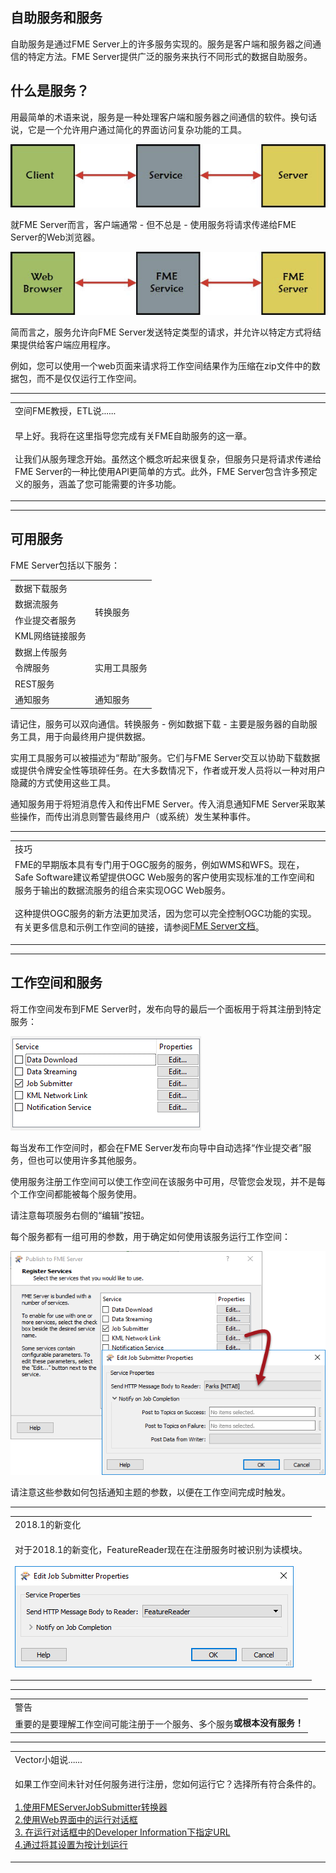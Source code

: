   <div id="readme" class="readme blob instapaper_body">
    <article class="markdown-body entry-content" itemprop="text"><h1><a id="user-content-self-serve-and-services" class="anchor" aria-hidden="true" href="./3.02.FMEServerServices.md#self-serve-and-services"></a><font style="vertical-align: inherit;"><font style="vertical-align: inherit;">自助服务和服务</font></font></h1>
<p><font style="vertical-align: inherit;"><font style="vertical-align: inherit;">自助服务是通过FME Server上的许多服务实现的。</font><font style="vertical-align: inherit;">服务是客户端和服务器之间通信的特定方法。</font><font style="vertical-align: inherit;">FME Server提供广泛的服务来执行不同形式的数据自助服务。</font></font></p>
<h2><a id="user-content-what-is-a-service" class="anchor" aria-hidden="true" href="./3.02.FMEServerServices.md#what-is-a-service"></a><font style="vertical-align: inherit;"><font style="vertical-align: inherit;">什么是服务？</font></font></h2>
<p><font style="vertical-align: inherit;"><font style="vertical-align: inherit;">用最简单的术语来说，服务是一种处理客户端和服务器之间通信的软件。</font><font style="vertical-align: inherit;">换句话说，它是一个允许用户通过简化的界面访问复杂功能的工具。</font></font></p>
<p><a target="_blank" rel="noopener noreferrer" href="./Images/Img3.001.WhatIsAService.png"><img src="./Images/Img3.001.WhatIsAService.png" alt="" style="max-width:100%;"></a></p>
<p><font style="vertical-align: inherit;"><font style="vertical-align: inherit;">就FME Server而言，客户端通常 - 但不总是 - 使用服务将请求传递给FME Server的Web浏览器。</font></font></p>
<p><a target="_blank" rel="noopener noreferrer" href="./Images/Img3.002.WhatIsAnFMEService.png"><img src="./Images/Img3.002.WhatIsAnFMEService.png" alt="" style="max-width:100%;"></a></p>
<p><font style="vertical-align: inherit;"><font style="vertical-align: inherit;">简而言之，服务允许向FME Server发送特定类型的请求，并允许以特定方式将结果提供给客户端应用程序。</font></font></p>
<p><font style="vertical-align: inherit;"><font style="vertical-align: inherit;">例如，您可以使用一个web页面来请求将工作空间结果作为压缩在zip文件中的数据包，而不是仅仅运行工作空间。</font></font></p>
<hr>
<table>
<tbody><tr>
<td>
<i></i><font style="vertical-align: inherit;"><font style="vertical-align: inherit;">
空间FME教授，ETL说......
</font></font></td>
</tr>
<tr>
<td><font style="vertical-align: inherit;"><font style="vertical-align: inherit;">

早上好。</font><font style="vertical-align: inherit;">我将在这里指导您完成有关FME自助服务的这一章。
</font></font><br><br><font style="vertical-align: inherit;"><font style="vertical-align: inherit;">让我们从服务理念开始。</font><font style="vertical-align: inherit;">虽然这个概念听起来很复杂，但服务只是将请求传递给FME Server的一种比使用API​​更简单的方式。</font><font style="vertical-align: inherit;">此外，FME Server包含许多预定义的服务，涵盖了您可能需要的许多功能。

</font></font></td>
</tr>
</tbody></table>
<hr>
<h2><a id="user-content-available-services" class="anchor" aria-hidden="true" href="./3.02.FMEServerServices.md#available-services"></a><font style="vertical-align: inherit;"><font style="vertical-align: inherit;">可用服务</font></font></h2>
<p><font style="vertical-align: inherit;"><font style="vertical-align: inherit;">FME Server包括以下服务：</font></font></p>
<table>
<tbody><tr><td><font style="vertical-align: inherit;"><font style="vertical-align: inherit;">数据下载服务</font></font></td><td rowspan="4"><font style="vertical-align: inherit;"><font style="vertical-align: inherit;">转换服务</font></font></td></tr>
<tr><td><font style="vertical-align: inherit;"><font style="vertical-align: inherit;">数据流服务</font></font></td></tr>
<tr><td><font style="vertical-align: inherit;"><font style="vertical-align: inherit;">作业提交者服务</font></font></td></tr>
<tr><td><font style="vertical-align: inherit;"><font style="vertical-align: inherit;">KML网络链接服务</font></font></td></tr>
<tr><td><font style="vertical-align: inherit;"><font style="vertical-align: inherit;">数据上传服务</font></font></td><td rowspan="4"><font style="vertical-align: inherit;"><font style="vertical-align: inherit;">实用工具服务</font></font></td></tr>
<tr><td><font style="vertical-align: inherit;"><font style="vertical-align: inherit;">令牌服务</font></font></td></tr>
<tr><td><font style="vertical-align: inherit;"><font style="vertical-align: inherit;">REST服务</font></font></td></tr>
<tr></tr>
<tr><td><font style="vertical-align: inherit;"><font style="vertical-align: inherit;">通知服务</font></font></td><td><font style="vertical-align: inherit;"><font style="vertical-align: inherit;">通知服务</font></font></td></tr>
</tbody></table>
<p><font style="vertical-align: inherit;"><font style="vertical-align: inherit;">请记住，服务可以双向通信。</font><font style="vertical-align: inherit;">转换服务 - 例如数据下载 - 主要是服务器的自助服务工具，用于向最终用户提供数据。</font></font></p>
<p><font style="vertical-align: inherit;"><font style="vertical-align: inherit;">实用工具服务可以被描述为“帮助”服务。</font><font style="vertical-align: inherit;">它们与FME Server交互以协助下载数据或提供令牌安全性等琐碎任务。</font><font style="vertical-align: inherit;">在大多数情况下，作者或开发人员将以一种对用户隐藏的方式使用这些工具。</font></font></p>
<p><font style="vertical-align: inherit;"><font style="vertical-align: inherit;">通知服务用于将短消息传入和传出FME Server。</font><font style="vertical-align: inherit;">传入消息通知FME Server采取某些操作，而传出消息则警告最终用户（或系统）发生某种事件。</font></font></p>
<hr>

<table>
<tbody><tr>
<td>
<i></i><font style="vertical-align: inherit;"><font style="vertical-align: inherit;">
技巧
</font></font></td>
</tr>
<tr>
<td><font style="vertical-align: inherit;"><font style="vertical-align: inherit;">
FME的早期版本具有专门用于OGC服务的服务，例如WMS和WFS。</font><font style="vertical-align: inherit;">现在，Safe Software建议希望提供OGC Web服务的客户使用实现标准的工作空间和服务于输出的数据流服务的组合来实现OGC Web服务。
</font></font><br><br><font style="vertical-align: inherit;"><font style="vertical-align: inherit;">这种提供OGC服务的新方法更加灵活，因为您可以完全控制OGC功能的实现。</font><font style="vertical-align: inherit;">有关</font><font style="vertical-align: inherit;">更多信息和示例工作空间的链接，</font><font style="vertical-align: inherit;">请参阅</font></font><a href="https://docs.safe.com/fme/html/FME_Server_Documentation/Content/AdminGuide/Providing-Support-OGC-Services.htm?Highlight=ogc" rel="nofollow"><font style="vertical-align: inherit;"><font style="vertical-align: inherit;">FME Server文档</font></font></a><font style="vertical-align: inherit;"><font style="vertical-align: inherit;">。

</font></font></td>
</tr>
</tbody></table>
<hr>
<h2><a id="user-content-workspaces-and-services" class="anchor" aria-hidden="true" href="./3.02.FMEServerServices.md#workspaces-and-services"></a><font style="vertical-align: inherit;"><font style="vertical-align: inherit;">工作空间和服务</font></font></h2>
<p><font style="vertical-align: inherit;"><font style="vertical-align: inherit;">将工作空间发布到FME Server时，发布向导的最后一个面板用于将其注册到特定服务：</font></font></p>
<p><a target="_blank" rel="noopener noreferrer" href="./Images/Img3.003.RegisteringServices.png"><img src="./Images/Img3.003.RegisteringServices.png" alt="" style="max-width:100%;"></a></p>
<p><font style="vertical-align: inherit;"><font style="vertical-align: inherit;">每当发布工作空间时，都会在FME Server发布向导中自动选择“作业提交者”服务，但也可以使用许多其他服务。</font></font></p>
<p><font style="vertical-align: inherit;"><font style="vertical-align: inherit;">使用服务注册工作空间可以使工作空间在该服务中可用，尽管您会发现，并不是每个工作空间都能被每个服务使用。</font></font></p>
<p><font style="vertical-align: inherit;"><font style="vertical-align: inherit;">请注意每项服务右侧的“编辑”按钮。</font></font></p>
<p><font style="vertical-align: inherit;"><font style="vertical-align: inherit;">每个服务都有一组可用的参数，用于确定如何使用该服务运行工作空间：</font></font></p>
<p><a target="_blank" rel="noopener noreferrer" href="./Images/Img3.004.RegisteringServicesEditDialog.png"><img src="./Images/Img3.004.RegisteringServicesEditDialog.png" alt="" style="max-width:100%;"></a></p>
<p><font style="vertical-align: inherit;"><font style="vertical-align: inherit;">请注意这些参数如何包括通知主题的参数，以便在工作空间完成时触发。</font></font></p>
<hr>
 
<table>
<tbody><tr>
<td>
<i></i><font style="vertical-align: inherit;"><font style="vertical-align: inherit;">
2018.1的新变化
</font></font></td>
</tr>
<tr>
<td><font style="vertical-align: inherit;"><font style="vertical-align: inherit;">

对于2018.1的新变化，FeatureReader现在在注册服务时被识别为读模块。
</font></font><br><br><a target="_blank" rel="noopener noreferrer" href="./Images/Img3.005.FeatureReaderService.png"><img src="./Images/Img3.005.FeatureReaderService.png" style="max-width:100%;"></a> 

</td>
</tr>
</tbody></table>
<hr>
<table>
<tbody><tr>
<td>
<i></i><font style="vertical-align: inherit;"><font style="vertical-align: inherit;">
警告
</font></font></td>
</tr>
<tr>
<td><font style="vertical-align: inherit;">
重要的是要理解工作空间可能注册于一个服务、多个服务</font><strong><font style="vertical-align: inherit;">或根本没有服务！</font></strong>
</td>
</tr>
</tbody></table>
<hr>

<table>
<tbody><tr>
<td>
<i></i><font style="vertical-align: inherit;"><font style="vertical-align: inherit;">
Vector小姐说......
</font></font></td>
</tr>
<tr>
<td><font style="vertical-align: inherit;"><font style="vertical-align: inherit;">

如果工作空间未针对任​​何服务进行注册，您如何运行它？</font><font style="vertical-align: inherit;">选择所有符合条件的。
</font></font><br><br><a href="http://52.73.3.37/fmedatastreaming/Manual/QAResponse2017.fmw?chapter=22&amp;question=2&amp;answer=1&amp;DestDataset_TEXTLINE=C%3A%5CFMEOutput%5CQAResponse.html" rel="nofollow"><font style="vertical-align: inherit;"><font style="vertical-align: inherit;">1.使用FMEServerJobSubmitter转换器</font></font></a>
<br><a href="http://52.73.3.37/fmedatastreaming/Manual/QAResponse2017.fmw?chapter=22&amp;question=2&amp;answer=2&amp;DestDataset_TEXTLINE=C%3A%5CFMEOutput%5CQAResponse.html" rel="nofollow"><font style="vertical-align: inherit;"><font style="vertical-align: inherit;">2.使用Web界面中的运行对话框</font></font></a>
<br><a href="http://52.73.3.37/fmedatastreaming/Manual/QAResponse2017.fmw?chapter=22&amp;question=2&amp;answer=3&amp;DestDataset_TEXTLINE=C%3A%5CFMEOutput%5CQAResponse.html" rel="nofollow"><font style="vertical-align: inherit;"><font style="vertical-align: inherit;">3. </font></font></a>
<font style="vertical-align: inherit;"><a href="http://52.73.3.37/fmedatastreaming/Manual/QAResponse2017.fmw?chapter=22&amp;question=2&amp;answer=2&amp;DestDataset_TEXTLINE=C%3A%5CFMEOutput%5CQAResponse.html" rel="nofollow"><font style="vertical-align: inherit;">在运行对话框中的</font></a><a href="http://52.73.3.37/fmedatastreaming/Manual/QAResponse2017.fmw?chapter=22&amp;question=2&amp;answer=3&amp;DestDataset_TEXTLINE=C%3A%5CFMEOutput%5CQAResponse.html" rel="nofollow"><font style="vertical-align: inherit;">Developer Information下指定URL </font></a></font><br><a href="http://52.73.3.37/fmedatastreaming/Manual/QAResponse2017.fmw?chapter=22&amp;question=2&amp;answer=4&amp;DestDataset_TEXTLINE=C%3A%5CFMEOutput%5CQAResponse.html" rel="nofollow"><font style="vertical-align: inherit;"><font style="vertical-align: inherit;">4.通过将其设置为按计划运行</font></font></a>

</td>
</tr>
</tbody></table>
</article>
  </div>

